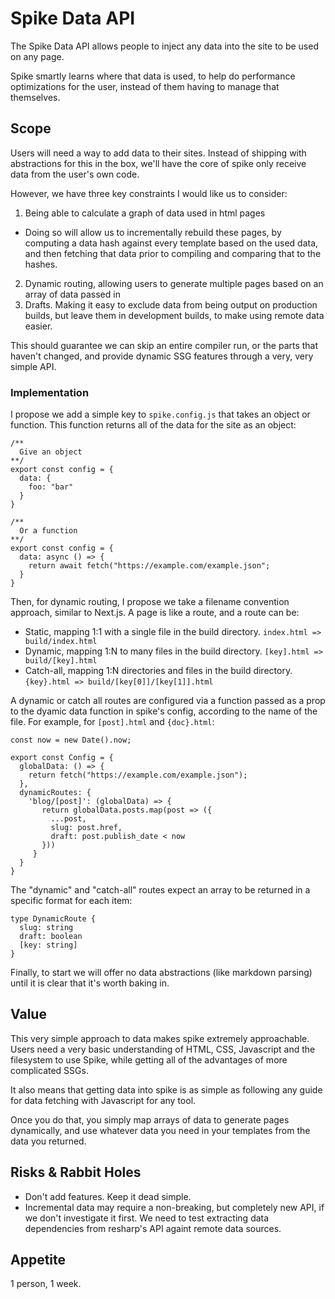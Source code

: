 # Spike Data API

The Spike Data API allows people to inject any data into the site to be used on any page. 

Spike smartly learns where that data is used, to help do performance optimizations for the user, instead of them having to manage that themselves.

## Scope

Users will need a way to add data to their sites. Instead of shipping with abstractions for this in the box, we'll have the core of spike only receive data from the user's own code.

However, we have three key constraints I would like us to consider: 

1. Being able to calculate a graph of data used in html pages
  - Doing so will allow us to incrementally rebuild these pages, by computing a data hash against every template based on the used data, and then fetching that data prior to compiling and comparing that to the hashes.
2. Dynamic routing, allowing users to generate multiple pages based on an array of data passed in
3. Drafts. Making it easy to exclude data from being output on production builds, but leave them in development builds, to make using remote data easier.

This should guarantee we can skip an entire compiler run, or the parts that haven't changed, and provide dynamic SSG features through a very, very simple API.

### Implementation

I propose we add a simple key to `spike.config.js` that takes an object or function. This function returns all of the data for the site as an object:

```
/** 
  Give an object
**/
export const config = {
  data: {
    foo: "bar"
  }
}

/** 
  Or a function
**/
export const config = {
  data: async () => {
    return await fetch("https://example.com/example.json";
  }
}
```

Then, for dynamic routing, I propose we take a filename convention approach, similar to Next.js. A page is like a route, and a route can be:

- Static, mapping 1:1 with a single file in the build directory. `index.html => build/index.html`
- Dynamic, mapping 1:N to many files in the build directory. `[key].html => build/[key].html`
- Catch-all, mapping 1:N directories and files in the build directory. `{key}.html => build/[key[0]]/[key[1]].html`

A dynamic or catch all routes are configured via a function passed as a prop to the dyamic data function in spike's config, according to the name of the file. For example, for `[post].html` and `{doc}.html`:

```
const now = new Date().now;

export const Config = {
  globalData: () => {
    return fetch("https://example.com/example.json");
  },
  dynamicRoutes: {
    'blog/[post]': (globalData) => {
       return globalData.posts.map(post => ({
         ...post,
         slug: post.href,
         draft: post.publish_date < now
       }))
     }
  }
}
```

The "dynamic" and "catch-all" routes expect an array to be returned in a specific format for each item:

```
type DynamicRoute {
  slug: string
  draft: boolean  
  [key: string]
}
```

Finally, to start we will offer no data abstractions (like markdown parsing) until it is clear that it's worth baking in.

## Value

This very simple approach to data makes spike extremely approachable. Users need a very basic understanding of HTML, CSS, Javascript and the filesystem to use Spike, while getting all of the advantages of more complicated SSGs.

It also means that getting data into spike is as simple as following any guide for data fetching with Javascript for any tool.

Once you do that, you simply map arrays of data to generate pages dynamically, and use whatever data you need in your templates from the data you returned.

## Risks & Rabbit Holes

- Don't add features. Keep it dead simple.
- Incremental data may require a non-breaking, but completely new API, if we don't investigate it first. We need to test extracting data dependencies from resharp's API againt remote data sources.

## Appetite

1 person, 1 week.
